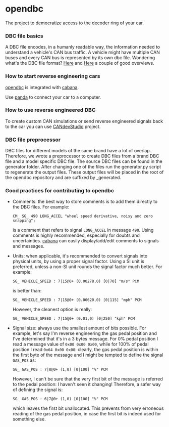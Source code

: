 opendbc
======

The project to democratize access to the decoder ring of your car.



### DBC file basics

A DBC file encodes, in a humanly readable way, the information needed to understand a vehicle's CAN bus traffic. A vehicle might have multiple CAN buses and every CAN bus is represented by its own dbc file.
Wondering what's the DBC file format? [Here](http://www.socialledge.com/sjsu/index.php?title=DBC_Format) and [Here](https://github.com/stefanhoelzl/CANpy/blob/master/docs/DBC_Specification.md) a couple of good overviews.

### How to start reverse engineering cars

[opendbc](https://github.com/commaai/opendbc) is integrated with [cabana](https://community.comma.ai/cabana/).

Use [panda](https://github.com/commaai/panda) to connect your car to a computer.

### How to use reverse engineered DBC
To create custom CAN simulations or send reverse engineered signals back to the car you can use [CANdevStudio](https://github.com/GENIVI/CANdevStudio) project.

### DBC file preprocessor

DBC files for different models of the same brand have a lot of overlap. Therefore, we wrote a preprocessor to create DBC files from a brand DBC file and a model specific DBC file. The source DBC files can be found in the generator folder. After changing one of the files run the generator.py script to regenerate the output files. These output files will be placed in the root of the opendbc repository and are suffixed by _generated.

### Good practices for contributing to opendbc

- Comments: the best way to store comments is to add them directly to the DBC files. For example:
    ```
    CM_ SG_ 490 LONG_ACCEL "wheel speed derivative, noisy and zero snapping";
    ```
    is a comment that refers to signal `LONG_ACCEL` in message `490`. Using comments is highly recommended, especially for doubts and uncertainties. [cabana](https://community.comma.ai/cabana/) can easily display/add/edit comments to signals and messages.

- Units: when applicable, it's recommended to convert signals into physical units, by using a proper signal factor. Using a SI unit is preferred, unless a non-SI unit rounds the signal factor much better.
For example:
    ```
    SG_ VEHICLE_SPEED : 7|15@0+ (0.00278,0) [0|70] "m/s" PCM
    ```
    is better than:
    ```
    SG_ VEHICLE_SPEED : 7|15@0+ (0.00620,0) [0|115] "mph" PCM
    ```
    However, the cleanest option is really:
    ```
    SG_ VEHICLE_SPEED : 7|15@0+ (0.01,0) [0|250] "kph" PCM
    ```

- Signal size: always use the smallest amount of bits possible. For example, let's say I'm reverse engineering the gas pedal position and I've determined that it's in a 3 bytes message. For 0% pedal position I read a message value of `0x00 0x00 0x00`, while for 100% of pedal position I read `0x64 0x00 0x00`: clearly, the gas pedal position is within the first byte of the message and I might be tempted to define the signal `GAS_POS` as:
    ```
    SG_ GAS_POS : 7|8@0+ (1,0) [0|100] "%" PCM
    ```
    However, I can't be sure that the very first bit of the message is referred to the pedal position: I haven't seen it changing! Therefore, a safer way of defining the signal is:
    ```
    SG_ GAS_POS : 6|7@0+ (1,0) [0|100] "%" PCM
    ```
    which leaves the first bit unallocated. This prevents from very erroneous reading of the gas pedal position, in case the first bit is indeed used for something else.
